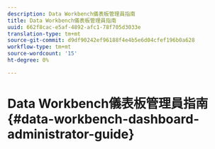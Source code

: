 ```yaml
---
description: Data Workbench儀表板管理員指南
title: Data Workbench儀表板管理員指南
uuid: 662f8cac-e5af-4892-afc1-78f705d3033e
translation-type: tm+mt
source-git-commit: d9df90242ef96188f4e4b5e6d04cfef196b0a628
workflow-type: tm+mt
source-wordcount: '15'
ht-degree: 0%

---
```



# Data Workbench儀表板管理員指南{#data-workbench-dashboard-administrator-guide}

